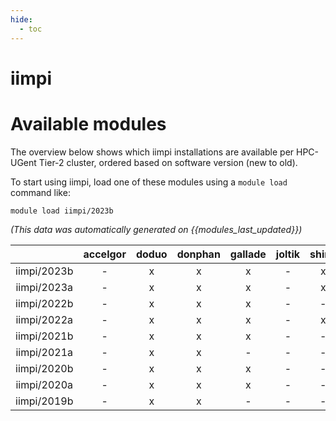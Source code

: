 ```yaml
---
hide:
  - toc
---
```


iimpi
=====

# Available modules


The overview below shows which iimpi installations are available per HPC-UGent Tier-2 cluster, ordered based on software version (new to old).

To start using iimpi, load one of these modules using a `module load` command like:

```shell
module load iimpi/2023b
```

*(This data was automatically generated on {{modules_last_updated}})*  

| |accelgor|doduo|donphan|gallade|joltik|shinx|skitty|
| :---: | :---: | :---: | :---: | :---: | :---: | :---: | :---: |
|iimpi/2023b|-|x|x|x|-|x|x|
|iimpi/2023a|-|x|x|x|-|x|x|
|iimpi/2022b|-|x|x|x|-|-|-|
|iimpi/2022a|-|x|x|x|-|x|-|
|iimpi/2021b|-|x|x|x|-|-|-|
|iimpi/2021a|-|x|x|-|-|-|-|
|iimpi/2020b|-|x|x|x|-|-|-|
|iimpi/2020a|-|x|x|x|-|-|-|
|iimpi/2019b|-|x|x|-|-|-|-|

